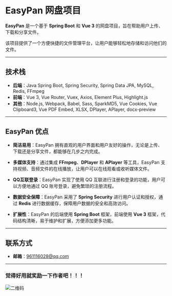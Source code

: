 # **EasyPan** 网盘项目

**EasyPan** 是一个基于 **Spring Boot** 和 **Vue 3** 的网盘项目，旨在帮助用户上传、下载和分享文件。

该项目提供了一个方便快捷的文件管理平台，让用户能够轻松地存储和访问他们的文件。

---

## **技术栈**

- **后端**：Java Spring Boot, Spring Security, Spring Data JPA, MySQL, Redis, FFmpeg
- **前端**：Vue 3, Vue Router, Vuex, Axios, Element Plus, Highlight.js
- **其他**：Node.js, Webpack, Babel, Sass, SparkMD5, Vue Cookies, Vue Clipboard3, Vue PDF Embed, XLSX, DPlayer, APlayer, docx-preview

---

## **EasyPan 优点**

- **简洁易用**：EasyPan 拥有直观的用户界面和用户友好的操作，无论是上传、下载还是分享文件，都能够在几步之内完成。

- **多媒体支持**：通过集成 **FFmpeg**、**DPlayer** 和 **APlayer** 等工具，EasyPan 支持视频、音频文件的在线播放，让用户可以在线观看或收听媒体文件。

- **QQ互联登录**：EasyPan 实现了使用 QQ 互联进行注册和登录的功能，用户可以方便地通过 QQ 账号登录，避免繁琐的注册流程。

- **数据安全保障**：EasyPan 采用了 **Spring Security** 进行用户认证和授权，通过 **Redis** 进行数据缓存，保障用户数据的安全和高效访问。

- **扩展性**：EasyPan 的后端使用 **Spring Boot** 框架，前端使用 **Vue 3** 框架，代码结构清晰，易于维护和扩展，方便添加更多功能。

---

## **联系方式**

- **邮箱**：[961116028@qq.com](mailto:961116028@qq.com)

---

### 觉得好用就奖励一下作者吧！！！

![二维码](https://web-work-bianxin.oss-cn-hangzhou.aliyuncs.com/42e775d5d6c2483a16d0b95adf24e01.jpg)